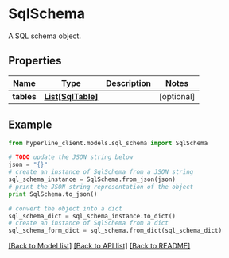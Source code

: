 # SqlSchema

A SQL schema object.

## Properties
Name | Type | Description | Notes
------------ | ------------- | ------------- | -------------
**tables** | [**List[SqlTable]**](SqlTable.md) |  | [optional] 

## Example

```python
from hyperline_client.models.sql_schema import SqlSchema

# TODO update the JSON string below
json = "{}"
# create an instance of SqlSchema from a JSON string
sql_schema_instance = SqlSchema.from_json(json)
# print the JSON string representation of the object
print SqlSchema.to_json()

# convert the object into a dict
sql_schema_dict = sql_schema_instance.to_dict()
# create an instance of SqlSchema from a dict
sql_schema_form_dict = sql_schema.from_dict(sql_schema_dict)
```
[[Back to Model list]](../README.md#documentation-for-models) [[Back to API list]](../README.md#documentation-for-api-endpoints) [[Back to README]](../README.md)


